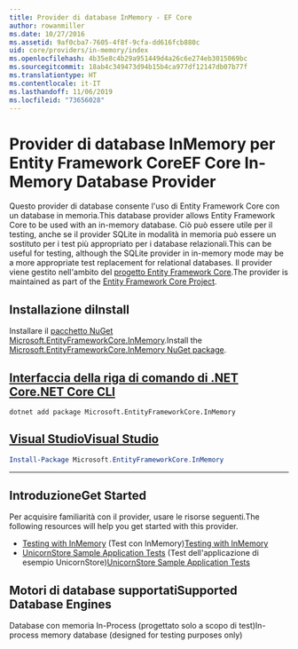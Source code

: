 ```yaml
---
title: Provider di database InMemory - EF Core
author: rowanmiller
ms.date: 10/27/2016
ms.assetid: 9af0cba7-7605-4f8f-9cfa-dd616fcb880c
uid: core/providers/in-memory/index
ms.openlocfilehash: 4b35e8c4b29a951449d4a26c6e274eb3015069bc
ms.sourcegitcommit: 18ab4c349473d94b15b4ca977df12147db07b77f
ms.translationtype: HT
ms.contentlocale: it-IT
ms.lasthandoff: 11/06/2019
ms.locfileid: "73656028"
---
```

# <a name="ef-core-in-memory-database-provider"></a><span data-ttu-id="4c86d-102">Provider di database InMemory per Entity Framework Core</span><span class="sxs-lookup"><span data-stu-id="4c86d-102">EF Core In-Memory Database Provider</span></span>

<span data-ttu-id="4c86d-103">Questo provider di database consente l'uso di Entity Framework Core con un database in memoria.</span><span class="sxs-lookup"><span data-stu-id="4c86d-103">This database provider allows Entity Framework Core to be used with an in-memory database.</span></span> <span data-ttu-id="4c86d-104">Ciò può essere utile per il testing, anche se il provider SQLite in modalità in memoria può essere un sostituto per i test più appropriato per i database relazionali.</span><span class="sxs-lookup"><span data-stu-id="4c86d-104">This can be useful for testing, although the SQLite provider in in-memory mode may be a more appropriate test replacement for relational databases.</span></span> <span data-ttu-id="4c86d-105">Il provider viene gestito nell'ambito del [progetto Entity Framework Core](https://github.com/aspnet/EntityFrameworkCore).</span><span class="sxs-lookup"><span data-stu-id="4c86d-105">The provider is maintained as part of the [Entity Framework Core Project](https://github.com/aspnet/EntityFrameworkCore).</span></span>

## <a name="install"></a><span data-ttu-id="4c86d-106">Installazione di</span><span class="sxs-lookup"><span data-stu-id="4c86d-106">Install</span></span>

<span data-ttu-id="4c86d-107">Installare il [pacchetto NuGet Microsoft.EntityFrameworkCore.InMemory](https://www.nuget.org/packages/Microsoft.EntityFrameworkCore.InMemory/).</span><span class="sxs-lookup"><span data-stu-id="4c86d-107">Install the [Microsoft.EntityFrameworkCore.InMemory NuGet package](https://www.nuget.org/packages/Microsoft.EntityFrameworkCore.InMemory/).</span></span>

## <a name="net-core-clitabdotnet-core-cli"></a>[<span data-ttu-id="4c86d-108">Interfaccia della riga di comando di .NET Core</span><span class="sxs-lookup"><span data-stu-id="4c86d-108">.NET Core CLI</span></span>](#tab/dotnet-core-cli)

``` console
dotnet add package Microsoft.EntityFrameworkCore.InMemory
```

## <a name="visual-studiotabvs"></a>[<span data-ttu-id="4c86d-109">Visual Studio</span><span class="sxs-lookup"><span data-stu-id="4c86d-109">Visual Studio</span></span>](#tab/vs)

``` powershell
Install-Package Microsoft.EntityFrameworkCore.InMemory
```

***

## <a name="get-started"></a><span data-ttu-id="4c86d-110">Introduzione</span><span class="sxs-lookup"><span data-stu-id="4c86d-110">Get Started</span></span>

<span data-ttu-id="4c86d-111">Per acquisire familiarità con il provider, usare le risorse seguenti.</span><span class="sxs-lookup"><span data-stu-id="4c86d-111">The following resources will help you get started with this provider.</span></span>

* <span data-ttu-id="4c86d-112">[Testing with InMemory](../../miscellaneous/testing/in-memory.md) (Test con InMemory)</span><span class="sxs-lookup"><span data-stu-id="4c86d-112">[Testing with InMemory](../../miscellaneous/testing/in-memory.md)</span></span>
* <span data-ttu-id="4c86d-113">[UnicornStore Sample Application Tests](https://github.com/rowanmiller/UnicornStore/blob/master/UnicornStore/src/UnicornStore.Tests/Controllers/ShippingControllerTests.cs) (Test dell'applicazione di esempio UnicornStore)</span><span class="sxs-lookup"><span data-stu-id="4c86d-113">[UnicornStore Sample Application Tests](https://github.com/rowanmiller/UnicornStore/blob/master/UnicornStore/src/UnicornStore.Tests/Controllers/ShippingControllerTests.cs)</span></span>

## <a name="supported-database-engines"></a><span data-ttu-id="4c86d-114">Motori di database supportati</span><span class="sxs-lookup"><span data-stu-id="4c86d-114">Supported Database Engines</span></span>

<span data-ttu-id="4c86d-115">Database con memoria In-Process (progettato solo a scopo di test)</span><span class="sxs-lookup"><span data-stu-id="4c86d-115">In-process memory database (designed for testing purposes only)</span></span>
